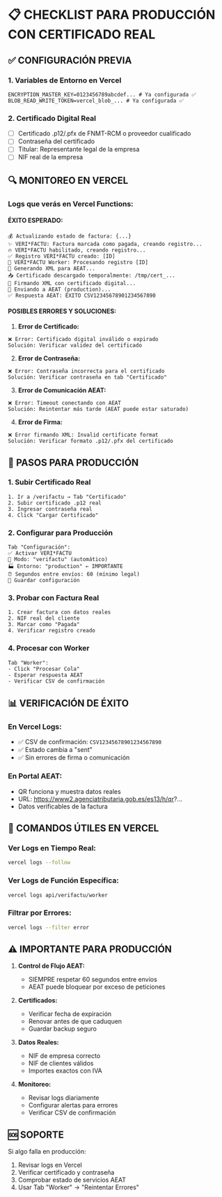# 📋 CHECKLIST PARA PRODUCCIÓN CON CERTIFICADO REAL

## ✅ CONFIGURACIÓN PREVIA

### 1. **Variables de Entorno en Vercel**
```env
ENCRYPTION_MASTER_KEY=0123456789abcdef... # Ya configurada ✅
BLOB_READ_WRITE_TOKEN=vercel_blob_... # Ya configurada ✅
```

### 2. **Certificado Digital Real**
- [ ] Certificado .p12/.pfx de FNMT-RCM o proveedor cualificado
- [ ] Contraseña del certificado
- [ ] Titular: Representante legal de la empresa
- [ ] NIF real de la empresa

## 🔍 MONITOREO EN VERCEL

### **Logs que verás en Vercel Functions:**

#### **ÉXITO ESPERADO:**
```
💰 Actualizando estado de factura: {...}
✨ VERI*FACTU: Factura marcada como pagada, creando registro...
🔥 VERI*FACTU habilitado, creando registro...
✅ Registro VERI*FACTU creado: [ID]
🔄 VERI*FACTU Worker: Procesando registro [ID]
📄 Generando XML para AEAT...
📥 Certificado descargado temporalmente: /tmp/cert_...
🔐 Firmando XML con certificado digital...
📡 Enviando a AEAT (production)...
✅ Respuesta AEAT: ÉXITO CSV12345678901234567890
```

#### **POSIBLES ERRORES Y SOLUCIONES:**

1. **Error de Certificado:**
```
❌ Error: Certificado digital inválido o expirado
Solución: Verificar validez del certificado
```

2. **Error de Contraseña:**
```
❌ Error: Contraseña incorrecta para el certificado
Solución: Verificar contraseña en tab "Certificado"
```

3. **Error de Comunicación AEAT:**
```
❌ Error: Timeout conectando con AEAT
Solución: Reintentar más tarde (AEAT puede estar saturado)
```

4. **Error de Firma:**
```
❌ Error firmando XML: Invalid certificate format
Solución: Verificar formato .p12/.pfx del certificado
```

## 🚀 PASOS PARA PRODUCCIÓN

### **1. Subir Certificado Real**
```
1. Ir a /verifactu → Tab "Certificado"
2. Subir certificado .p12 real
3. Ingresar contraseña real
4. Click "Cargar Certificado"
```

### **2. Configurar para Producción**
```
Tab "Configuración":
✅ Activar VERI*FACTU
📝 Modo: "verifactu" (automático)
🏭 Entorno: "production" ← IMPORTANTE
⏰ Segundos entre envíos: 60 (mínimo legal)
💾 Guardar configuración
```

### **3. Probar con Factura Real**
```
1. Crear factura con datos reales
2. NIF real del cliente
3. Marcar como "Pagada"
4. Verificar registro creado
```

### **4. Procesar con Worker**
```
Tab "Worker":
- Click "Procesar Cola"
- Esperar respuesta AEAT
- Verificar CSV de confirmación
```

## 📊 VERIFICACIÓN DE ÉXITO

### **En Vercel Logs:**
- ✅ CSV de confirmación: `CSV12345678901234567890`
- ✅ Estado cambia a "sent"
- ✅ Sin errores de firma o comunicación

### **En Portal AEAT:**
- QR funciona y muestra datos reales
- URL: https://www2.agenciatributaria.gob.es/es13/h/qr?...
- Datos verificables de la factura

## 🔧 COMANDOS ÚTILES EN VERCEL

### **Ver Logs en Tiempo Real:**
```bash
vercel logs --follow
```

### **Ver Logs de Función Específica:**
```bash
vercel logs api/verifactu/worker
```

### **Filtrar por Errores:**
```bash
vercel logs --filter error
```

## ⚠️ IMPORTANTE PARA PRODUCCIÓN

1. **Control de Flujo AEAT:**
   - SIEMPRE respetar 60 segundos entre envíos
   - AEAT puede bloquear por exceso de peticiones

2. **Certificados:**
   - Verificar fecha de expiración
   - Renovar antes de que caduquen
   - Guardar backup seguro

3. **Datos Reales:**
   - NIF de empresa correcto
   - NIF de clientes válidos
   - Importes exactos con IVA

4. **Monitoreo:**
   - Revisar logs diariamente
   - Configurar alertas para errores
   - Verificar CSV de confirmación

## 🆘 SOPORTE

Si algo falla en producción:
1. Revisar logs en Vercel
2. Verificar certificado y contraseña
3. Comprobar estado de servicios AEAT
4. Usar Tab "Worker" → "Reintentar Errores"
